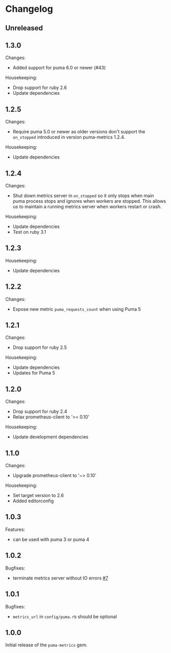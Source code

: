 # Changelog

## Unreleased

## 1.3.0

Changes:
- Added support for puma 6.0 or newer (#43)

Housekeeping:
- Drop support for ruby 2.6
- Update dependencies

## 1.2.5

Changes:
- Require puma 5.0 or newer as older versions don't support the `on_stopped` introduced in version puma-metrics 1.2.4.

Housekeeping:
- Update dependencies

## 1.2.4

Changes:
- Shut down metrics server in `on_stopped` so it only stops when main puma process stops and ignores when workers are
  stopped. This allows us to maintain a running metrics server when workers restart or crash.

Housekeeping:
- Update dependencies
- Test on ruby 3.1

## 1.2.3

Housekeeping:
- Update dependencies

## 1.2.2

Changes:
- Expose new metric `puma_requests_count` when using Puma 5

## 1.2.1

Changes:
- Drop support for ruby 2.5

Housekeeping:
- Update dependencies
- Updates for Puma 5

## 1.2.0

Changes:
- Drop support for ruby 2.4
- Relax prometheus-client to '>= 0.10'

Housekeeping:
- Update development dependencies

## 1.1.0

Changes:
- Upgrade prometheus-client to '~> 0.10'

Housekeeping:
- Set target version to 2.6
- Added editorconfig

## 1.0.3

Features:
- can be used with puma 3 or puma 4

## 1.0.2

Bugfixes:
- terminate metrics server without IO errors [#7](https://github.com/harmjanblok/puma-metrics/pull/7)

## 1.0.1

Bugfixes:
- `metrics_url` in `config/puma.rb` should be optional

## 1.0.0

Initial release of the `puma-metrics` gem.
